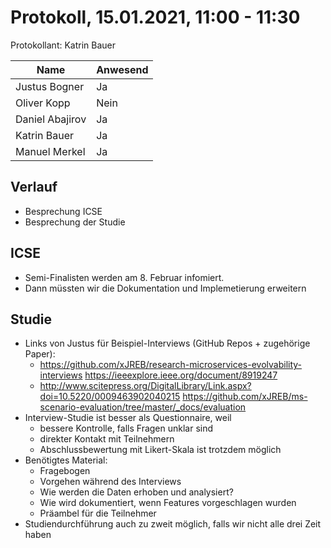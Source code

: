 # Protokoll, 15.01.2021, 11:00 - 11:30

Protokollant: Katrin Bauer


Name | Anwesend 
---|---
Justus Bogner | Ja
Oliver Kopp | Nein
Daniel Abajirov | Ja
Katrin Bauer | Ja
Manuel Merkel | Ja

## Verlauf

* Besprechung ICSE
* Besprechung der Studie

## ICSE

* Semi-Finalisten werden am 8. Februar infomiert.
* Dann müssten wir die Dokumentation und Implemetierung erweitern

## Studie

* Links von Justus für Beispiel-Interviews (GitHub Repos + zugehörige Paper):
    * https://github.com/xJREB/research-microservices-evolvability-interviews
    https://ieeexplore.ieee.org/document/8919247
    * http://www.scitepress.org/DigitalLibrary/Link.aspx?doi=10.5220/0009463902040215
    https://github.com/xJREB/ms-scenario-evaluation/tree/master/_docs/evaluation
* Interview-Studie ist besser als Questionnaire, weil 
    * bessere Kontrolle, falls Fragen unklar sind
    * direkter Kontakt mit Teilnehmern
    * Abschlussbewertung mit Likert-Skala ist trotzdem möglich
* Benötigtes Material:
    * Fragebogen
    * Vorgehen während des Interviews
    * Wie werden die Daten erhoben und analysiert?
    * Wie wird dokumentiert, wenn Features vorgeschlagen wurden
    * Präambel für die Teilnehmer
* Studiendurchführung auch zu zweit möglich, falls wir nicht alle drei Zeit haben